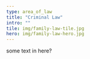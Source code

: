 ```yaml
---
type: area_of_law
title: "Criminal Law"
intro: ""
tile: img/family-law-tile.jpg
hero: img/family-law-hero.jpg
---
```

some text in here?
